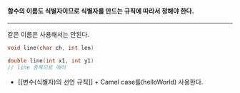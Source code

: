 #### 함수의 이름도 식별자이므로 식별자를 만드는 규칙에 따라서 정해야 한다. ####
___

 같은 이름은 사용해서는 안된다. 
```c
void line(char ch, int len)

double line(int x1, int y1)
// line 중복으로 에러
```

- [[변수(식별자)의 선언  규칙]] + Camel case를(helloWorld) 사용한다.

